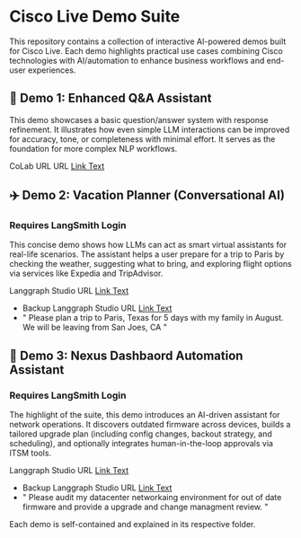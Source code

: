 # Cisco Live Demo Suite

This repository contains a collection of interactive AI-powered demos built for Cisco Live. Each demo highlights practical use cases combining Cisco technologies with AI/automation to enhance business workflows and end-user experiences.


## 🚀 Demo 1: Enhanced Q&A Assistant
This demo showcases a basic question/answer system with response refinement. It illustrates how even simple LLM interactions can be improved for accuracy, tone, or completeness with minimal effort. It serves as the foundation for more complex NLP workflows.


CoLab URL URL [Link Text](https://example.com)

## ✈️ Demo 2: Vacation Planner (Conversational AI)
### Requires LangSmith Login 
This concise demo shows how LLMs can act as smart virtual assistants for real-life scenarios. The assistant helps a user prepare for a trip to Paris by checking the weather, suggesting what to bring, and exploring flight options via services like Expedia and TripAdvisor.


Langgraph Studio URL [Link Text](https://smith.langchain.com/studio/thread?baseUrl=https%3A%2F%2Fclus25-demo02-v3-64e5e70f82cf508bb3f81314cb16a39c.us.langgraph.app)
- Backup Langgraph Studio URL [Link Text](https://smith.langchain.com/studio/thread?baseUrl=https%3A%2F%2Fclus25-demo02-v3-64e5e70f82cf508bb3f81314cb16a39c.us.langgraph.app)
- " Please plan a trip to Paris, Texas for 5 days with my family in August.  We will be leaving from San Joes, CA " 

## 🧠 Demo 3: Nexus Dashbaord Automation Assistant 
### Requires LangSmith Login 
The highlight of the suite, this demo introduces an AI-driven assistant for network operations. It discovers outdated firmware across devices, builds a tailored upgrade plan (including config changes, backout strategy, and scheduling), and optionally integrates human-in-the-loop approvals via ITSM tools.

Langgraph Studio URL [Link Text](https://smith.langchain.com/studio/thread?baseUrl=https%3A%2F%2Fclus25-demo03-v3-7cf65eeccbcd5e8c9f139d63da37a8a9.us.langgraph.app)
- Backup Langgraph Studio URL [Link Text](https://smith.langchain.com/studio/thread?baseUrl=https%3A%2F%2Fclus25-demo03-v3-7cf65eeccbcd5e8c9f139d63da37a8a9.us.langgraph.app)
- " Please audit my datacenter networkaing environment for out of date firmware and provide a upgrade and change managment review. "
  
Each demo is self-contained and explained in its respective folder.
